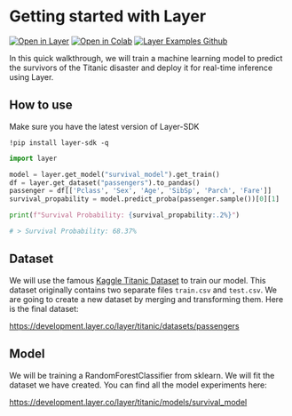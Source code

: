 # Getting started with Layer

[![Open in Layer](https://development.layer.co/assets/badge.svg)](https://development.layer.co/layer/titanic) [![Open in Colab](https://colab.research.google.com/assets/colab-badge.svg)](https://colab.research.google.com/github/layerai/examples/blob/main/titanic/Getting_Started_With_Layer.ipynb) [![Layer Examples Github](https://badgen.net/badge/icon/github?icon=github&label)](https://github.com/layerai/examples/tree/main/titanic)

In this quick walkthrough, we will train a machine learning model to predict the survivors of the Titanic disaster and deploy it for real-time inference using Layer.

## How to use

Make sure you have the latest version of Layer-SDK
```
!pip install layer-sdk -q
```

```python
import layer

model = layer.get_model("survival_model").get_train()
df = layer.get_dataset("passengers").to_pandas()
passenger = df[['Pclass', 'Sex', 'Age', 'SibSp', 'Parch', 'Fare']]
survival_propability = model.predict_proba(passenger.sample())[0][1]

print(f"Survival Probability: {survival_propability:.2%}")

# > Survival Probability: 68.37%
```

## Dataset

We will use the famous [Kaggle Titanic Dataset](https://www.kaggle.com/competitions/titanic/data) to train our model. This dataset originally contains two separate files `train.csv` and `test.csv`. We are going to create a new dataset by merging and transforming them. Here is the final dataset:

https://development.layer.co/layer/titanic/datasets/passengers

## Model

We will be training a RandomForestClassifier from sklearn. We will fit the dataset we have created. You can find all the model experiments here:

https://development.layer.co/layer/titanic/models/survival_model
